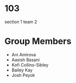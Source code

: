 # 103
section 1 team 2

# Group Members
* Ani Amirova
* Aasish Basani
* Kofi Collins-Sibley
* Bailey Kay
* Josh Peyok